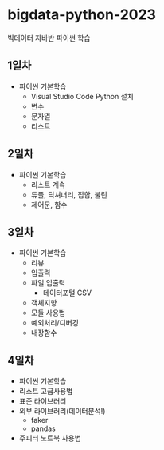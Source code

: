 # bigdata-python-2023
빅데이터 자바반 파이썬 학습

## 1일차
 - 파이썬 기본학습
    - Visual Studio Code Python 설치
    - 변수
    - 문자열
    - 리스트

## 2일차
 - 파이썬 기본학습
   - 리스트 계속
   - 튜플, 딕셔너리, 집합, 불린
   - 제어문, 함수

## 3일차
 - 파이썬 기본학습
   - 리뷰
   - 입출력
   - 파일 입출력
      - 데이터포털 CSV
   - 객체지향
   - 모듈 사용법
   - 예외처리/디버깅
   - 내장함수

## 4일차
 - 파이썬 기본학습
  - 리스트 고급사용법
  - 표준 라이브러리
  - 외부 라이브러리(데이터분석!)
    - faker
    - pandas
  - 주피터 노트북 사용법